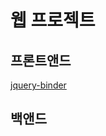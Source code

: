 # 웹 프로젝트

## 프론트앤드 

[jquery-binder](https://github.com/khs-note/web-001/tree/main/jquery-binder)

## 백앤드

